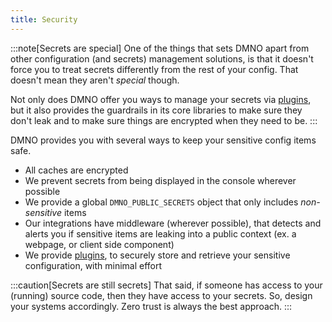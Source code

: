 ```yaml
---
title: Security
---
```



:::note[Secrets are special]
One of the things that sets DMNO apart from other configuration (and secrets) management solutions, is that it doesn't force you to treat secrets differently from the rest of your config. That doesn't mean they aren't _special_ though. 

Not only does DMNO offer you ways to manage your secrets via [plugins](/docs/plugins/overview), but it also provides the guardrails in its core libraries to make sure they don't leak and to make sure things are encrypted when they need to be. 
:::

DMNO provides you with several ways to keep your sensitive config items safe. 

- All caches are encrypted 
- We prevent secrets from being displayed in the console wherever possible
- We provide a global `DMNO_PUBLIC_SECRETS` object that only includes _non-sensitive_ items
- Our integrations have middleware (wherever possible), that detects and alerts you if sensitive items are leaking into a public context (ex. a webpage, or client side component)
- We provide [plugins](/docs/plugins/overview), to securely store and retrieve your sensitive configuration, with minimal effort

:::caution[Secrets are still secrets]
That said, if someone has access to your (running) source code, then they have access to your secrets. So, design your systems accordingly.  Zero trust is always the best approach. 
:::
